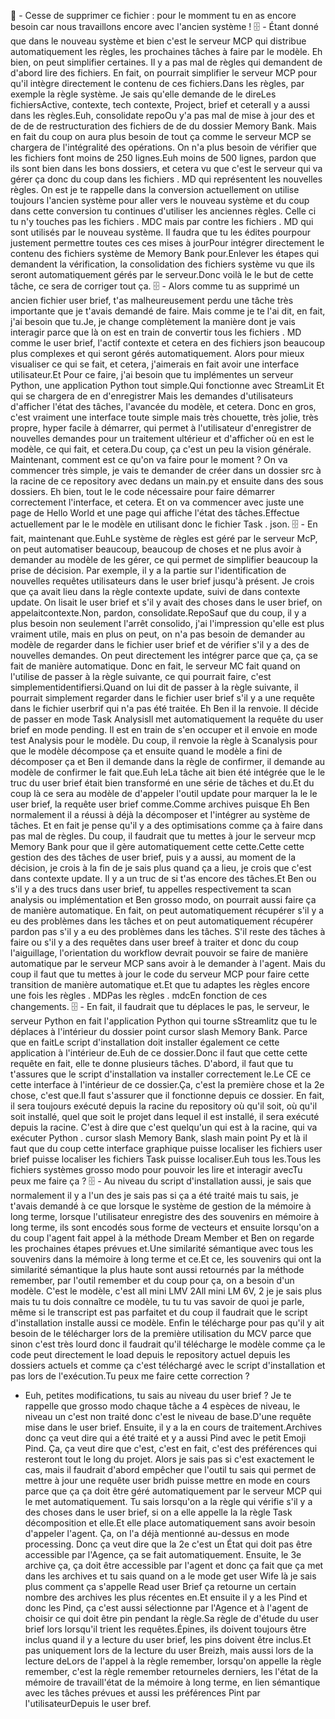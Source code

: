 📌 - Cesse de supprimer ce fichier : pour le momment tu en as encore besoin car nous travaillons encore avec l'ancien système !
🗄️ - Étant donné que dans le nouveau système et bien c'est le serveur MCP qui distribue automatiquement les règles, les prochaines tâches à faire par le modèle. Eh bien, on peut simplifier certaines. Il y a pas mal de règles qui demandent de d'abord lire des fichiers. En fait, on pourrait simplifier le serveur MCP pour qu'il intègre directement le contenu de ces fichiers.Dans les règles, par exemple la règle système. Je sais qu'elle demande de le direLes fichiersActive, contexte, tech contexte, Project, brief et ceteraIl y a aussi dans les règles.Euh, consolidate repoOu y'a pas mal de mise à jour des et de de de restructuration des fichiers de de du dossier Memory Bank. Mais en fait du coup on aura plus besoin de tout ça comme le serveur MCP se chargera de l'intégralité des opérations. On n'a plus besoin de vérifier que les fichiers font moins de 250 lignes.Euh moins de 500 lignes, pardon que ils sont bien dans les bons dossiers, et cetera vu que c'est le serveur qui va gérer ça donc du coup dans les fichiers . MD qui représentent les nouvelles règles. On est je te rappelle dans la conversion actuellement on utilise toujours l'ancien système pour aller vers le nouveau système et du coup dans cette conversion tu continues d'utiliser les anciennes règles. Celle ci tu n'y touches pas les fichiers . MDC mais par contre les fichiers . MD qui sont utilisés par le nouveau système. Il faudra que tu les édites pourpour justement permettre toutes ces ces mises à jourPour intégrer directement le contenu des fichiers système de Memory Bank pour.Enlever les étapes qui demandent la vérification, la consolidation des fichiers système vu que ils seront automatiquement gérés par le serveur.Donc voilà le le but de cette tâche, ce sera de corriger tout ça.
🗄️ - Alors comme tu as supprimé un ancien fichier user brief, t'as malheureusement perdu une tâche très importante que je t'avais demandé de faire. Mais comme je te l'ai dit, en fait, j'ai besoin que tu.Je, je change complètement la manière dont je vais interagir parce que là on est en train de convertir tous les fichiers . MD comme le user brief, l'actif contexte et cetera en des fichiers json beaucoup plus complexes et qui seront gérés automatiquement. Alors pour mieux visualiser ce qui se fait, et cetera, j'aimerais en fait avoir une interface utilisateur.Et Pour ce faire, j'ai besoin que tu implémentes un serveur Python, une application Python tout simple.Qui fonctionne avec StreamLit Et qui se chargera de en d'enregistrer Mais les demandes d'utilisateurs d'afficher l'état des tâches, l'avancée du modèle, et cetera. Donc en gros, c'est vraiment une interface toute simple mais très chouette, très jolie, très propre, hyper facile à démarrer, qui permet à l'utilisateur d'enregistrer de nouvelles demandes pour un traitement ultérieur et d'afficher où en est le modèle, ce qui fait, et cetera.Du coup, ça c'est un peu la vision générale. Maintenant, comment est ce qu'on va faire pour le moment ? On va commencer très simple, je vais te demander de créer dans un dossier src à la racine de ce repository avec dedans un main.py et ensuite dans des sous dossiers. Eh bien, tout le le code nécessaire pour faire démarrer correctement l'interface, et cetera. Et on va commencer avec juste une page de Hello World et une page qui affiche l'état des tâches.Effectue actuellement par le le modèle en utilisant donc le fichier Task . json.
🗄️ - En fait, maintenant que.EuhLe système de règles est géré par le serveur McP, on peut automatiser beaucoup, beaucoup de choses et ne plus avoir à demander au modèle de les gérer, ce qui permet de simplifier beaucoup la prise de décision. Par exemple, il y a la partie sur l'identification de nouvelles requêtes utilisateurs dans le user brief jusqu'à présent. Je crois que ça avait lieu dans la règle contexte update, suivi de dans contexte update. On lisait le user brief et s'il y avait des choses dans le user brief, on appelaitcontexte.Non, pardon, consolidate.RepoSauf que du coup, il y a plus besoin non seulement l'arrêt consolido, j'ai l'impression qu'elle est plus vraiment utile, mais en plus on peut, on n'a pas besoin de demander au modèle de regarder dans le fichier user brief et de vérifier s'il y a des de nouvelles demandes. On peut directement les intégrer parce que ça, ça se fait de manière automatique. Donc en fait, le serveur MC fait quand on l'utilise de passer à la règle suivante, ce qui pourrait faire, c'est simplementidentifiersi.Quand on lui dit de passer à la règle suivante, il pourrait simplement regarder dans le fichier user brief s'il y a une requête dans le fichier userbrif qui n'a pas été traitée. Eh Ben il la renvoie. Il décide de passer en mode Task AnalysisIl met automatiquement la requête du user brief en mode pending. Il est en train de s'en occuper et il envoie en mode test Analysis pour le modèle. Du coup, il renvoie la règle à Scanalysis pour que le modèle décompose ça et ensuite quand le modèle a fini de décomposer ça et Ben il demande dans la règle de confirmer, il demande au modèle de confirmer le fait que.Euh leLa tâche ait bien été intégrée que le le truc du user brief était bien transformé en une série de tâches et du.Et du coup là ce sera au modèle de d'appeler l'outil update pour marquer la le le user brief, la requête user brief comme.Comme archives puisque Eh Ben normalement il a réussi à déjà la décomposer et l'intégrer au système de tâches. Et en fait je pense qu'il y a des optimisations comme ça à faire dans pas mal de règles. Du coup, il faudrait que tu mettes à jour le serveur mcp Memory Bank pour que il gère automatiquement cette cette.Cette cette gestion des des tâches de user brief, puis y a aussi, au moment de la décision, je crois à la fin de je sais plus quand ça a lieu, je crois que c'est dans contexte update. Il y a un truc de si t'as encore des tâches.Et Ben ou s'il y a des trucs dans user brief, tu appelles respectivement ta scan analysis ou implémentation et Ben grosso modo, on pourrait aussi faire ça de manière automatique. En fait, on peut automatiquement récupérer s'il y a eu des problèmes dans les tâches et on peut automatiquement récupérer pardon pas s'il y a eu des problèmes dans les tâches. S'il reste des tâches à faire ou s'il y a des requêtes dans user breef à traiter et donc du coup l'aiguillage, l'orientation du workflow devrait pouvoir se faire de manière automatique par le serveur MCP sans avoir à le demander à l'agent. Mais du coup il faut que tu mettes à jour le code du serveur MCP pour faire cette transition de manière automatique et.Et que tu adaptes les règles encore une fois les règles . MDPas les règles . mdcEn fonction de ces changements.
🗄️ - En fait, il faudrait que tu déplaces le pas, le serveur, le serveur Python en fait l'application Python qui tourne sStreamlitz que tu le déplaces à l'intérieur du dossier point cursor slash Memory Bank. Parce que en faitLe script d'installation doit installer également ce cette application à l'intérieur de.Euh de ce dossier.Donc il faut que cette cette requête en fait, elle te donne plusieurs tâches. D'abord, il faut que tu t'assures que le script d'installation va installer correctement le.Le CE ce cette interface à l'intérieur de ce dossier.Ça, c'est la première chose et la 2e chose, c'est que.Il faut s'assurer que il fonctionne depuis ce dossier. En fait, il sera toujours exécuté depuis la racine du repository où qu'il soit, où qu'il soit installé, quel que soit le projet dans lequel il est installé, il sera exécuté depuis la racine. C'est à dire que c'est quelqu'un qui est à la racine, qui va exécuter Python . cursor slash Memory Bank, slash main point Py et là il faut que du coup cette interface graphique puisse localiser les fichiers user brief puisse localiser les fichiers Task puisse localiser.Euh tous les.Tous les fichiers systèmes grosso modo pour pouvoir les lire et interagir avecTu peux me faire ça ?
🗄️ - Au niveau du script d'installation aussi, je sais que normalement il y a l'un des je sais pas si ça a été traité mais tu sais, je t'avais demandé à ce que lorsque le système de gestion de la mémoire à long terme, lorsque l'utilisateur enregistre des des souvenirs en mémoire à long terme, ils sont encodés sous forme de vecteurs et ensuite lorsqu'on a du coup l'agent fait appel à la méthode Dream Member et Ben on regarde les prochaines étapes prévues et.Une similarité sémantique avec tous les souvenirs dans la mémoire à long terme et ce.Et ce, les souvenirs qui ont la similarité sémantique la plus haute sont aussi retournés par la méthode remember, par l'outil remember et du coup pour ça, on a besoin d'un modèle. C'est le modèle, c'est all mini LMV 2All mini LM 6V, 2 je je sais plus mais tu tu dois connaître ce modèle, tu tu tu vas savoir de quoi je parle, même si le transcript est pas parfaitet et du coup il faudrait que le script d'installation installe aussi ce modèle. Enfin le télécharge pour pas qu'il y ait besoin de le télécharger lors de la première utilisation du MCV parce que sinon c'est très lourd donc il faudrait qu'il télécharge le modèle comme ça le code peut directement le load depuis le repository actuel depuis les dossiers actuels et comme ça c'est téléchargé avec le script d'installation et pas lors de l'exécution.Tu peux me faire cette correction ?
- Euh, petites modifications, tu sais au niveau du user brief ? Je te rappelle que grosso modo chaque tâche a 4 espèces de niveau, le niveau un c'est non traité donc c'est le niveau de base.D'une requête mise dans le user brief. Ensuite, il y a la en cours de traitement.Archives donc ça veut dire qui a été traité et y a aussi Pind avec le petit Emoji Pind. Ça, ça veut dire que c'est, c'est en fait, c'est des préférences qui resteront tout le long du projet. Alors je sais pas si c'est exactement le cas, mais il faudrait d'abord empêcher que l'outil tu sais qui permet de mettre à jour une requête user bridh puisse mettre en mode en cours parce que ça ça doit être géré automatiquement par le serveur MCP qui le met automatiquement. Tu sais lorsqu'on a la règle qui vérifie s'il y a des choses dans le user brief, si on a elle appelle la la règle Task décomposition et elle.Et elle place automatiquement sans avoir besoin d'appeler l'agent. Ça, on l'a déjà mentionné au-dessus en mode processing. Donc ça veut dire que la 2e c'est un État qui doit pas être accessible par l'Agence, ça se fait automatiquement. Ensuite, le 3e archive ça, ça doit être accessible par l'agent et donc ça fait que ça met dans les archives et tu sais quand on a le mode get user Wife là je sais plus comment ça s'appelle Read user Brief ça retourne un certain nombre des archives les plus récentes en.Et ensuite il y a les Pind et donc les Pind, ça c'est aussi sélectionne par l'Agence et à l'agent de choisir ce qui doit être pin pendant la règle.Sa règle de d'étude du user brief lors lorsqu'il trient les requêtes.Épines, ils doivent toujours être inclus quand il y a lecture du user brief, les pins doivent être inclus.Et pas uniquement lors de la lecture du user Breizh, mais aussi lors de la lecture deLors de l'appel à la règle remember, lorsqu'on appelle la règle remember, c'est la règle remember retourneles derniers, les l'état de la mémoire de travaill'état de la mémoire à long terme, en lien sémantique avec les tâches prévues et aussi les préférences Pint par l'utilisateurDepuis le user bref.